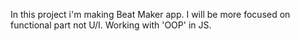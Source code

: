 In this project i'm making Beat Maker app. I will be more focused on functional part not U/I.
Working with 'OOP' in JS.
